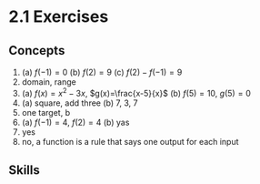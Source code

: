 # 2.1 Exercises

## Concepts

1. (a) $f(-1)=0$ (b) $f(2)=9$ (c) $f(2)-f(-1)=9$
2. domain, range
3. (a) $f(x)=x^2-3x$, $g(x)=\frac{x-5}{x}$ (b) $f(5)=10$, $g(5)=0$
4. (a) square, add three (b) $7$, $3$, $7$
5. one target, b
6. (a) $f(-1)=4$, $f(2)=4$ (b) yas
7. yes
8. no, a function is a rule that says one output for each input

## Skills


